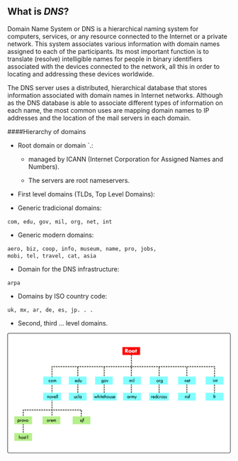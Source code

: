 ## What is *DNS*?


Domain Name System or DNS  is a hierarchical naming system for computers, services, or any resource connected to the Internet or a private network. This system associates various information with domain names assigned to each of the participants. Its most important function is to translate (resolve) intelligible names for people in binary identifiers associated with the devices connected to the network, all this in order to locating and addressing these devices worldwide.

The DNS server uses a distributed, hierarchical database that stores information associated with domain names in Internet networks. Although as the DNS database is able to associate different types of information on each name, the most common uses are mapping domain names to IP addresses and the location of the mail servers in each domain.

####Hierarchy of domains

- Root domain or domain `\.:

  + managed by ICANN (Internet Corporation for Assigned Names and Numbers).

  + The servers are root nameservers.

- First level domains (TLDs, Top Level Domains):
 + Generic tradicional domains:
```
com, edu, gov, mil, org, net, int
```
 + Generic modern domains:
 ```
aero, biz, coop, info, museum, name, pro, jobs,
mobi, tel, travel, cat, asia
```
 + Domain for the DNS infrastructure:
```
arpa
```
 + Domains by ISO country code:
```
uk, mx, ar, de, es, jp. . .
```
- Second, third ... level domains.

![hierarchy](img4/DNS.gif)
